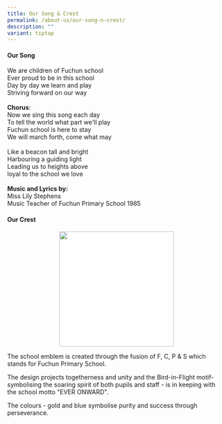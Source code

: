 ```yaml
---
title: Our Song & Crest
permalink: /about-us/our-song-n-crest/
description: ""
variant: tiptap
---
```

<h4><strong>Our Song</strong></h4>
<p>We are children of Fuchun school
<br>Ever proud to be in this school
<br>Day by day we learn and play
<br>Striving forward on our way
<br>
<br><strong>Chorus</strong>:
<br>Now we sing this song each day
<br>To tell the world what part we'll play
<br>Fuchun school is here to stay
<br>We will march forth, come what may
<br>
<br>Like a beacon tall and bright
<br>Harbouring a guiding light
<br>Leading us to heights above
<br>loyal to the school we love
<br>
<br><strong>Music and Lyrics by:</strong>
<br>Miss Lily Stephens
<br>Music Teacher of Fuchun Primary School 1985</p>
<h4><strong>Our Crest</strong></h4>
<div class="isomer-image-wrapper">
<img style="box-sizing: inherit; font-family: Lato, sans-serif; max-width: 100%; height: auto; display: block; margin: auto; width: 264.875px; color: rgb(72, 72, 72); font-size: 20px; font-style: normal; font-variant-ligatures: normal; font-variant-caps: normal; font-weight: 400; letter-spacing: normal; orphans: 2; text-align: start; text-indent: 0px; text-transform: none; widows: 2; word-spacing: 0px; -webkit-text-stroke-width: 0px; white-space: normal; background-color: rgb(255, 255, 255); text-decoration-thickness: initial; text-decoration-style: initial; text-decoration-color: initial;" height="auto" width="100%" src="https://www.fuchunpri.moe.edu.sg/images/crest.png">
</div>
<p>The school emblem is created through the fusion of F, C, P &amp; S which
stands for Fuchun Primary School.</p>
<p>The design projects togetherness and unity and the Bird-in-Flight motif-
symbolising the soaring spirit of both pupils and staff - is in keeping
with the school motto "EVER ONWARD".</p>
<p>The colours - gold and blue symbolise purity and success through perseverance.</p>